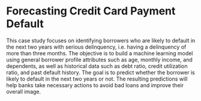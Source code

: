# Forecasting Credit Card Payment Default
This case study focuses on identifying borrowers who are likely to default in the next two years with serious delinquency, i.e. having a delinquency of more than three months. The objective is to build a machine learning model using general borrower profile attributes such as age, monthly income, and dependents, as well as historical data such as debt ratio, credit utilization ratio, and past default history. The goal is to predict whether the borrower is likely to default in the next two years or not. The resulting predictions will help banks take necessary actions to avoid bad loans and improve their overall image.
